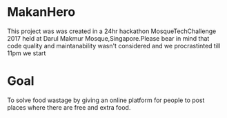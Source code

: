 # MakanHero

This project was was created in a 24hr hackathon MosqueTechChallenge 2017 held at Darul Makmur Mosque,Singapore.Please bear in mind that code quality and maintanability wasn't considered and we procrastinted till 11pm we start


# Goal

To solve food wastage by giving an online platform for people to post places where there are free and extra food.
